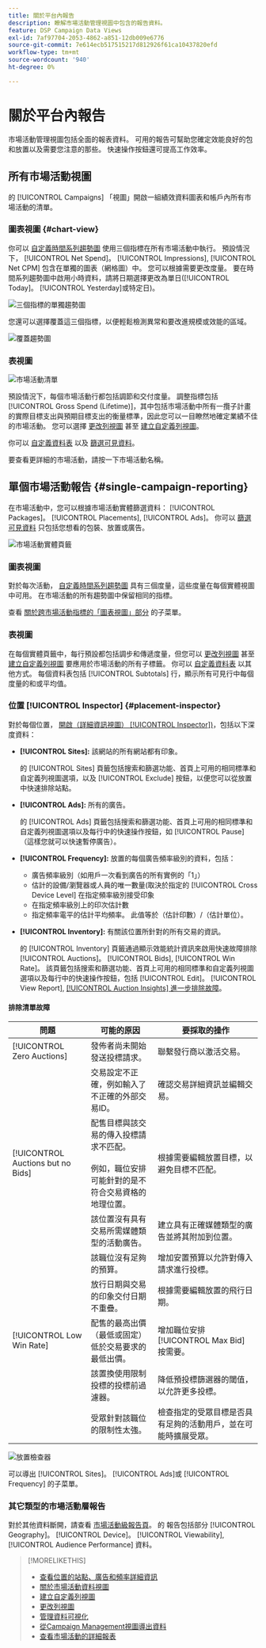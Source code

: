 ```yaml
---
title: 關於平台內報告
description: 瞭解市場活動管理視圖中包含的報告資料。
feature: DSP Campaign Data Views
exl-id: 7af97704-2053-4862-a851-12db009e6776
source-git-commit: 7e614ecb517515217d812926f61ca10437820efd
workflow-type: tm+mt
source-wordcount: '940'
ht-degree: 0%

---
```


# 關於平台內報告

<!-- rename "About Performance Reports in Campaign Management Views?" -->
市場活動管理視圖包括全面的報表資料。 可用的報告可幫助您確定效能良好的包和放置以及需要您注意的那些。 快速操作按鈕還可提高工作效率。

## 所有市場活動視圖

的 [!UICONTROL Campaigns] 「視圖」開啟一組績效資料圖表和帳戶內所有市場活動的清單。

### 圖表視圖 {#chart-view}

你可以 [自定義時間系列趨勢圖](campaign-data-visualization-manage.md) 使用三個指標在所有市場活動中執行。 預設情況下， [!UICONTROL Net Spend]。 [!UICONTROL Impressions], [!UICONTROL Net CPM] 包含在單獨的圖表（網格圖）中。 您可以根據需要更改度量。 要在時間系列趨勢圖中啟用小時資料，請將日期選擇更改為單日([!UICONTROL Today]。 [!UICONTROL Yesterday]或特定日)。

![三個指標的單獨趨勢圖](/help/dsp/assets/trend-chart-separate.png)

您還可以選擇覆蓋這三個指標，以便輕鬆檢測異常和要改進規模或效能的區域。

![覆蓋趨勢圖](/help/dsp/assets/trend-chart.png)

### 表視圖

![市場活動清單](/help/dsp/assets/campaigns-list.png)

預設情況下，每個市場活動行都包括調節和交付度量。 調整指標包括 [!UICONTROL Gross Spend (Lifetime)]，其中包括市場活動中所有一攬子計畫的實際目標支出與預期目標支出的衡量標準，因此您可以一目瞭然地確定業績不佳的市場活動。 您可以選擇 [更改列視圖](column-view-change.md) 甚至 [建立自定義列視圖](column-view-create.md)。

你可以 [自定義資料表](campaign-data-views-about.md) 以及 [篩選可見資料](campaign-data-filter.md)。

要查看更詳細的市場活動，請按一下市場活動名稱。

## 單個市場活動報告 {#single-campaign-reporting}

在市場活動中，您可以根據市場活動實體篩選資料： [!UICONTROL Packages]。 [!UICONTROL Placements], [!UICONTROL Ads]。 你可以 [篩選可見資料](campaign-data-filter.md) 只包括您想看的包裝、放置或廣告。

![市場活動實體頁籤](/help/dsp/assets/campaign-subtabs.png)

### 圖表視圖

對於每次活動， [自定義時間系列趨勢圖](campaign-data-visualization-manage.md) 具有三個度量，這些度量在每個實體視圖中可用。 在市場活動的所有趨勢圖中保留相同的指標。

查看 [關於跨市場活動指標的「圖表視圖」部分](#chart-view) 的子菜單。

### 表視圖

在每個實體頁籤中，每行預設都包括調步和傳遞度量，但您可以 [更改列視圖](column-view-change.md) 甚至 [建立自定義列視圖](column-view-create.md) 要應用於市場活動的所有子標籤。 你可以 [自定義資料表](campaign-data-views-about.md) 以其他方式。 每個資料表包括 [!UICONTROL Subtotals] 行，顯示所有可見行中每個度量的和或平均值。

### 位置 [!UICONTROL Inspector] {#placement-inspector}

對於每個位置， [開啟（詳細資訊視圖） [!UICONTROL Inspector])](placement-details-view.md)，包括以下深度資料：

* **[!UICONTROL Sites]:** 該網站的所有網站都有印象。

   的 [!UICONTROL Sites] 頁籤包括搜索和篩選功能、首頁上可用的相同標準和自定義列視圖選項，以及 [!UICONTROL Exclude] 按鈕，以便您可以從放置中快速排除站點。

* **[!UICONTROL Ads]:** 所有的廣告。

   的 [!UICONTROL Ads] 頁籤包括搜索和篩選功能、首頁上可用的相同標準和自定義列視圖選項以及每行中的快速操作按鈕，如 [!UICONTROL Pause] （這樣您就可以快速暫停廣告）。

* **[!UICONTROL Frequency]:** 放置的每個廣告頻率級別的資料，包括：
   * 廣告頻率級別（如用戶一次看到廣告的所有實例的「1」）
   * 估計的設備/瀏覽器或人員的唯一數量(取決於指定的 [!UICONTROL Cross Device Level] 在指定頻率級別接受印象
   * 在指定頻率級別上的印次估計數
   * 指定頻率電平的估計平均頻率。 此值等於（估計印數）/（估計單位）。

* **[!UICONTROL Inventory]:** 有關該位置所針對的所有交易的資訊。

   的 [!UICONTROL Inventory] 頁籤通過顯示效能統計資訊來啟用快速故障排除 [!UICONTROL Auctions]。 [!UICONTROL Bids], [!UICONTROL Win Rate]。 該頁籤包括搜索和篩選功能、首頁上可用的相同標準和自定義列視圖選項以及每行中的快速操作按鈕，包括 [!UICONTROL Edit]。 [!UICONTROL View Report], [[!UICONTROL Auction Insights] 進一步排除故障](/help/dsp/inventory/private-deal-auction-insights.md)。

#### 排除清單故障

| 問題 | 可能的原因 | 要採取的操作 |
| -----------| ---------- | ---------- |
| [!UICONTROL Zero Auctions] | 發佈者尚未開始發送投標請求。 | 聯繫發行商以激活交易。 |
|  | 交易設定不正確，例如輸入了不正確的外部交易ID。 | 確認交易詳細資訊並編輯交易。 |
| [!UICONTROL Auctions but no Bids] | 配售目標與該交易的傳入投標請求不匹配。 <br><br> 例如，職位安排可能針對的是不符合交易資格的地理位置。 | 根據需要編輯放置目標，以避免目標不匹配。 |
|  | 該位置沒有具有交易所需媒體類型的活動廣告。 | 建立具有正確媒體類型的廣告並將其附加到位置。 |
|  | 該職位沒有足夠的預算。 | 增加安置預算以允許對傳入請求進行投標。 |
|  | 放行日期與交易的印象交付日期不重疊。 | 根據需要編輯放置的飛行日期。 |
| [!UICONTROL Low Win Rate] | 配售的最高出價（最低或固定）低於交易要求的最低出價。 | 增加職位安排 [!UICONTROL Max Bid] 按需要。 |
|  | 該置換使用限制投標的投標前過濾器。 | 降低預投標篩選器的閾值，以允許更多投標。 |
|  | 受眾針對該職位的限制性太強。 | 檢查指定的受眾目標是否具有足夠的活動用戶，並在可能時擴展受眾。 |

![放置檢查器](/help/dsp/assets/placement-inspector.png)

可以導出 [!UICONTROL Sites]。 [!UICONTROL Ads]或 [!UICONTROL Frequency] 的子菜單。

### 其它類型的市場活動層報告

對於其他資料斷開，請查看 [市場活動級報告頁](/help/dsp/campaign-management/campaigns/campaign-view-report.md)。 的 <!--legacy --> 報告包括部分 [!UICONTROL Geography]。 [!UICONTROL Device]。 [!UICONTROL Viewability], [!UICONTROL Audience Performance] 資料。

>[!MORELIKETHIS]
>
>* [查看位置的站點、廣告和頻率詳細資訊](placement-details-view.md)
>* [關於市場活動資料視圖](campaign-data-views-about.md)
>* [建立自定義列視圖](column-view-create.md)
>* [更改列視圖](column-view-change.md)
>* [管理資料可視化](campaign-data-visualization-manage.md)
>* [從Campaign Management視圖導出資料](campaign-export-data.md)
>* [查看市場活動的詳細報表](/help/dsp/campaign-management/campaigns/campaign-view-report.md)

